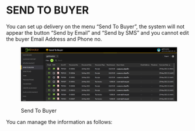 # SEND TO BUYER

You can set up delivery on the menu “Send To Buyer”, the system will not appear the button “Send by Email” and “Send by SMS” and you cannot edit the buyer Email Address and Phone no.

<figure><img src="../../.gitbook/assets/image (78).png" alt=""><figcaption><p>Send To Buyer</p></figcaption></figure>

You can manage the information as follows:
